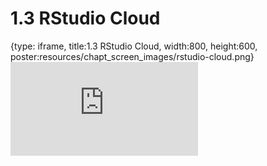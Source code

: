 # 1.3 RStudio Cloud
 
{type: iframe, title:1.3 RStudio Cloud, width:800, height:600, poster:resources/chapt_screen_images/rstudio-cloud.png}
![](https://stephaniemyan.github.io/hgv_modules/no_toc/rstudio-cloud.html)
 

 
